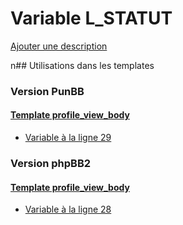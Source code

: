 # Variable L_STATUT
[Ajouter une description](https://fa-tvars.appspot.com/L_STATUT)

n## Utilisations dans les templates

### Version PunBB

#### [Template profile_view_body](punbb/profile_view_body.md)
* [Variable à la ligne 29](../punbb/profile_view_body.tpl#L29)

### Version phpBB2

#### [Template profile_view_body](subsilver/profile_view_body.md)
* [Variable à la ligne 28](../subsilver/profile_view_body.tpl#L28)